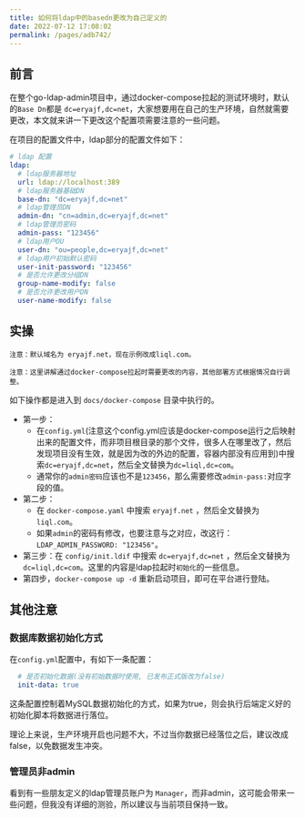 ```yaml
---
title: 如何将ldap中的basedn更改为自己定义的
date: 2022-07-12 17:08:02
permalink: /pages/adb742/
---
```


## 前言

在整个go-ldap-admin项目中，通过docker-compose拉起的测试环境时，默认的`Base Dn`都是 `dc=eryajf,dc=net`，大家想要用在自己的生产环境，自然就需要更改，本文就来讲一下更改这个配置项需要注意的一些问题。

在项目的配置文件中，ldap部分的配置文件如下：

```yaml
# ldap 配置
ldap:
  # ldap服务器地址
  url: ldap://localhost:389
  # ldap服务器基础DN
  base-dn: "dc=eryajf,dc=net"
  # ldap管理员DN
  admin-dn: "cn=admin,dc=eryajf,dc=net"
  # ldap管理员密码
  admin-pass: "123456"
  # ldap用户OU
  user-dn: "ou=people,dc=eryajf,dc=net"
  # ldap用户初始默认密码
  user-init-password: "123456"
  # 是否允许更改分组DN
  group-name-modify: false
  # 是否允许更改用户DN
  user-name-modify: false
```

## 实操

`注意：默认域名为 eryajf.net，现在示例改成liql.com。`

`注意：这里讲解通过docker-compose拉起时需要更改的内容，其他部署方式根据情况自行调整。`

如下操作都是进入到 `docs/docker-compose` 目录中执行的。

- 第一步：
  - 在`config.yml`(注意这个config.yml应该是docker-compose运行之后映射出来的配置文件，而非项目根目录的那个文件，很多人在哪里改了，然后发现项目没有生效，就是因为改的外边的配置，容器内部没有应用到)中搜索`dc=eryajf,dc=net`，然后全文替换为`dc=liql,dc=com`。
  - 通常你的`admin密码`应该也不是`123456`，那么需要修改`admin-pass:`对应字段的值。
- 第二步：
  - 在 `docker-compose.yaml` 中搜索 `eryajf.net` ，然后全文替换为 `liql.com`。
  - 如果`admin`的密码有修改，也要注意与之对应，改这行：`LDAP_ADMIN_PASSWORD: "123456"`。
- 第三步：在 `config/init.ldif` 中搜索  `dc=eryajf,dc=net` ，然后全文替换为 `dc=liql,dc=com`。这里的内容是ldap拉起时`初始化`的一些信息。
- 第四步，`docker-compose up -d` 重新启动项目，即可在平台进行登陆。

## 其他注意

### 数据库数据初始化方式

在`config.yml`配置中，有如下一条配置：

```yaml
  # 是否初始化数据(没有初始数据时使用, 已发布正式版改为false)
  init-data: true
```

这条配置控制着MySQL数据初始化的方式，如果为true，则会执行后端定义好的初始化脚本将数据进行落位。

理论上来说，生产环境开启也问题不大，不过当你数据已经落位之后，建议改成false，以免数据发生冲突。

### 管理员非admin

看到有一些朋友定义的ldap管理员账户为 `Manager`，而非admin，这可能会带来一些问题，但我没有详细的测验，所以建议与当前项目保持一致。